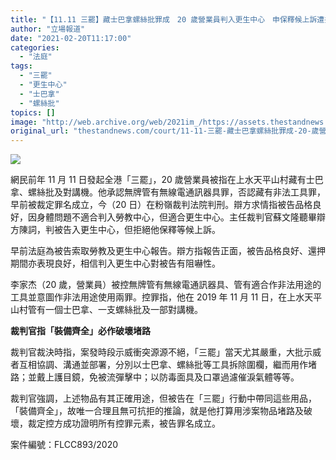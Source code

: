 ```yaml
---
title: "【11.11 三罷】藏士巴拿螺絲批罪成　20 歲營業員判入更生中心　申保釋候上訴遭拒"
author: "立場報道"
date: "2021-02-20T11:17:00"
categories:
  - "法庭"
tags:
  - "三罷"
  - "更生中心"
  - "士巴拿"
  - "螺絲批"
topics: []
image: "http://web.archive.org/web/2021im_/https://assets.thestandnews.com/media/photos/20201110-1220copy_Thdjx_ham0fPT.png"
original_url: "thestandnews.com/court/11-11-三罷-藏士巴拿螺絲批罪成-20-歲營業員判入更生中心-申保釋候上訴遭拒"
---
```

![](http://web.archive.org/web/2021im_/https://assets.thestandnews.com/media/photos/20201110-1220copy_Thdjx_ham0fPT.png)

網民前年 11 月 11 日發起全港「三罷」，20 歲營業員被指在上水天平山村藏有士巴拿、螺絲批及對講機。他承認無牌管有無線電通訊器具罪，否認藏有非法工具罪，早前被裁定罪名成立，今（20 日）在粉嶺裁判法院判刑。辯方求情指被告品格良好，因身體問題不適合判入勞教中心，但適合更生中心。主任裁判官蘇文隆聽畢辯方陳詞，判被告入更生中心，但拒絕他保釋等候上訴。

早前法庭為被告索取勞教及更生中心報告。辯方指報告正面，被告品格良好、還押期間亦表現良好，相信判入更生中心對被告有阻嚇性。

李家杰（20 歲，營業員）被控無牌管有無線電通訊器具、管有適合作非法用途的工具並意圖作非法用途使用兩罪。控罪指，他在 2019 年 11 月 11 日，在上水天平山村管有一個士巴拿、一支螺絲批及一部對講機。

**裁判官指「裝備齊全」必作破壞堵路**

裁判官裁決時指，案發時段示威衝突源源不絕，「三罷」當天尤其嚴重，大批示威者互相協調、溝通並部署，分別以士巴拿、螺絲批等工具拆除圍欄，繼而用作堵路；並戴上護目鏡，免被流彈擊中；以防毒面具及口罩過濾催淚氣體等等。

裁判官強調，上述物品有其正確用途，但被告在「三罷」行動中帶同這些用品，「裝備齊全」，故唯一合理且無可抗拒的推論，就是他打算用涉案物品堵路及破壞，裁定控方成功證明所有控罪元素，被告罪名成立。

案件編號：FLCC893/2020